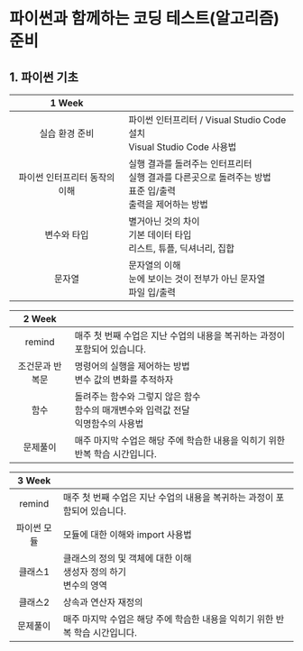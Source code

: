 # 파이썬과 함께하는 코딩 테스트(알고리즘) 준비

## 1. 파이썬 기초

|1 Week||
|:---:|:---|
| 실습 환경 준비 | 파이썬 인터프리터 / Visual Studio Code 설치 <br> Visual Studio Code 사용법  |
| 파이썬 인터프리터 동작의 이해 | 실행 결과를 돌려주는 인터프리터 <br> 실행 결과를 다른곳으로 돌려주는 방법 <br> 표준 입/출력 <br> 출력을 제어하는 방법|
| 변수와 타입 | 별거아닌 것의 차이 <br> 기본 데이터 타입 <br> 리스트, 튜플, 딕셔너리, 집합 | 
| 문자열 | 문자열의 이해 <br> 눈에 보이는 것이 전부가 아닌 문자열 <br> 파일 입/출력 |

|2 Week||
|:---:|:---|
| remind | 매주 첫 번째 수업은 지난 수업의 내용을 복귀하는 과정이 포함되어 있습니다. |
| 조건문과 반복문 | 명령어의 실행을 제어하는 방법 <br> 변수 값의 변화를 추적하자 |
| 함수 | 돌려주는 함수와 그렇지 않은 함수 <br> 함수의 매개변수와 입력값 전달 <br> 익명함수의 사용법 | 
| 문제풀이 | 매주 마지막 수업은 해당 주에 학습한 내용을 익히기 위한 반복 학습 시간입니다. |

|3 Week||
|:---:|:---|
| remind | 매주 첫 번째 수업은 지난 수업의 내용을 복귀하는 과정이 포함되어 있습니다. |
| 파이썬 모듈 | 모듈에 대한 이해와 import 사용법 |
| 클래스1 | 클래스의 정의 및 객체에 대한 이해 <br> 생성자 정의 하기 <br> 변수의 영역 | 
| 클래스2 | 상속과 연산자 재정의 |
| 문제풀이 | 매주 마지막 수업은 해당 주에 학습한 내용을 익히기 위한 반복 학습 시간입니다. |
